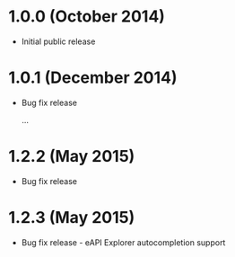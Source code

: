 # 1.0.0 (October 2014)

* Initial public release

# 1.0.1 (December 2014)

* Bug fix release

	...

# 1.2.2 (May 2015)

* Bug fix release

# 1.2.3 (May 2015)

* Bug fix release - eAPI Explorer autocompletion support


